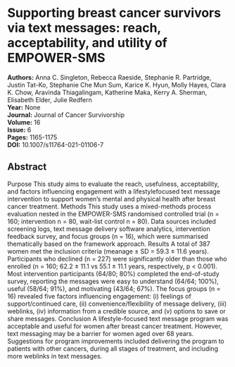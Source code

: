 # Supporting breast cancer survivors via text messages: reach, acceptability, and utility of EMPOWER-SMS

**Authors:** Anna C. Singleton, Rebecca Raeside, Stephanie R. Partridge, Justin Tat-Ko, Stephanie Che Mun Sum, Karice K. Hyun, Molly Hayes, Clara K. Chow, Aravinda Thiagalingam, Katherine Maka, Kerry A. Sherman, Elisabeth Elder, Julie Redfern  
**Year:** None  
**Journal:** Journal of Cancer Survivorship  
**Volume:** 16  
**Issue:** 6  
**Pages:** 1165-1175  
**DOI:** 10.1007/s11764-021-01106-7  

## Abstract
Purpose This study aims to evaluate the reach, usefulness, acceptability, and factors influencing engagement with a lifestylefocused text message intervention to support women’s mental and physical health after breast cancer treatment.
Methods This study uses a mixed-methods process evaluation nested in the EMPOWER-SMS randomised controlled trial (n = 160; intervention n = 80, wait-list control n = 80). Data sources included screening logs, text message delivery software analytics, intervention feedback survey, and focus groups (n = 16), which were summarised thematically based on the framework approach.
Results A total of 387 women met the inclusion criteria (meanage ± SD = 59.3 ± 11.6 years). Participants who declined (n = 227) were significantly older than those who enrolled (n = 160; 62.2 ± 11.1 vs 55.1 ± 11.1 years, respectively, p < 0.001). Most intervention participants (64/80; 80%) completed the end-of-study survey, reporting the messages were easy to understand (64/64; 100%), useful (58/64; 91%), and motivating (43/64; 67%). The focus groups (n = 16) revealed five factors influencing engagement: (i) feelings of support/continued care, (ii) convenience/flexibility of message delivery, (iii) weblinks, (iv) information from a credible source, and (v) options to save or share messages.
Conclusion A lifestyle-focused text message program was acceptable and useful for women after breast cancer treatment. However, text messaging may be a barrier for women aged over 68 years. Suggestions for program improvements included delivering the program to patients with other cancers, during all stages of treatment, and including more weblinks in text messages.

